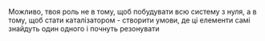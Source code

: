 Можливо, твоя роль не в тому, щоб побудувати всю систему з нуля, а в тому, щоб стати каталізатором - створити умови, де ці елементи самі знайдуть один одного і почнуть резонувати